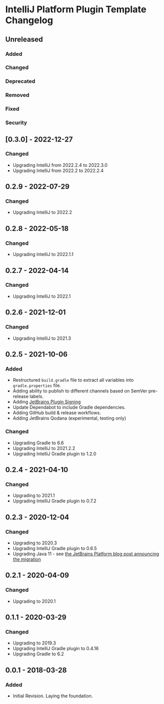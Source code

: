 <!-- Keep a Changelog guide -> https://keepachangelog.com -->

# IntelliJ Platform Plugin Template Changelog

## Unreleased

### Added

### Changed

### Deprecated

### Removed

### Fixed

### Security

## [0.3.0] - 2022-12-27

### Changed
- Upgrading IntelliJ from 2022.2.4 to 2022.3.0
- Upgrading IntelliJ from 2022.2 to 2022.2.4

## 0.2.9 - 2022-07-29

### Changed
- Upgrading IntelliJ to 2022.2

## 0.2.8 - 2022-05-18

### Changed
- Upgrading IntelliJ to 2022.1.1

## 0.2.7 - 2022-04-14

### Changed
- Upgrading IntelliJ to 2022.1

## 0.2.6 - 2021-12-01

### Changed
- Upgrading IntelliJ to 2021.3

## 0.2.5 - 2021-10-06

### Added
- Restructured `build.gradle` file to extract all variables into `gradle.properties` file.
- Adding ability to publish to different channels based on SemVer pre-release labels.
- Adding [JetBrains Plugin Signing](https://plugins.jetbrains.com/docs/intellij/plugin-signing.html)
- Update Dependabot to include Gradle dependencies.
- Adding GitHub build & release workflows.
- Adding JetBrains Qodana (experimental, testing only)

### Changed
- Upgrading Gradle to 6.6
- Upgrading IntelliJ to 2021.2.2
- Upgrading IntelliJ Gradle plugin to 1.2.0

## 0.2.4 - 2021-04-10

### Changed
- Upgrading to 2021.1
- Upgrading IntelliJ Gradle plugin to 0.7.2

## 0.2.3 - 2020-12-04

### Changed
- Upgrading to 2020.3
- Upgrading IntelliJ Gradle plugin to 0.6.5
- Upgrading Java 11 - see <a href="https://blog.jetbrains.com/platform/2020/09/intellij-project-migrates-to-java-11/">
  the JetBrains Platform blog post announcing the migration</a>

## 0.2.1 - 2020-04-09

### Changed
- Upgrading to 2020.1

## 0.1.1 - 2020-03-29

### Changed
- Upgrading to 2019.3
- Upgrading IntelliJ Gradle plugin to 0.4.16
- Upgrading Gradle to 6.2

## 0.0.1 - 2018-03-28

### Added
- Initial Revision. Laying the foundation.
